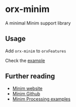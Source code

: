 # orx-minim

A minimal Minim support library

## Usage

Add `orx-minim` to `orxFeatures`

Check the [example](src/demo/kotlin/DemoFFT01.kt)

## Further reading

 * [Minim website](https://code.compartmental.net/tools/minim/)
 * [Minim Github](https://github.com/ddf/Minim)
 * [Minim Processing examples](https://github.com/ddf/Minim/tree/master/examples)